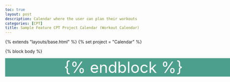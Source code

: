 ```yaml
---
toc: true
layout: post
description: Calendar where the user can plan their workouts
categories: [CPT]
title: Sample Feature CPT Project Calendar (Workout Calendar)
---
```




{% extends "layouts/base.html" %}
{% set project = "Calendar" %}

{% block body %}
<!DOCTYPE html>
<html lang="en">
<head>
    <meta charset="UTF-8">
    <meta http-equiv="X-UA-Compatible" content="IE=edge">
    <meta name="viewport" content="width=device-width, initial-scale=1.0">
    <title>Calendar</title>
    <link rel="stylesheet" href="https://cdnjs.cloudflare.com/ajax/libs/font-awesome/6.2.0/css/all.min.css">
    <link href="https://fonts.googleapis.com/css2?family=Quicksand:wght@300;400;500;600;700&display=swap" rel="stylesheet">
</head>
<body>
    <div id="container">
      <div id="calendarHeader">
        
  </body>

<style>

/*WEATHER THING  */
.H, .L {
  font-weight: 500;
  font-style: italic;
  padding: 5px;
}
.icon {
  display: flex;
}
.weather {
  font-size: 25px;
  font-weight: 900;
  font-style: italic;
  margin-bottom: 15px;

}
.search {
  width: 100%;
  height: 100%;
  width: 450px;
  height: 100px;
  background-color: rgb(8, 112, 112);
  align-items: center;
  justify-content: center;
  display: flex;
}  
.searchbar {
  width: 100%;
  width: 300px;
  height: 35px;
  display: flex;
}
i {
  height: 100%;
  height: 25px;
  align-items: center;
  display: flex;
  justify-content: center;
  font-size: 23px;
}
#weatherContainer {
  width: 450px;
  height: 728px;
  background: #222;
  align-items: center;
  float: right;
  right: 5px;
  position: relative;
  bottom: 685px;
  font-family: 'montserrat', sans-serif;
  display: flex;
  flex-direction: column;
  align-items: center;
  
}
#weatherHeader {
  width: 100%;
  width: 450px;
  height: 450px;
  background-color: #002d44;
  display: flex;
  align-items: center;
}
.city, .currenttemp, .weather, .H, .L, .icon {
  text-shadow:#38878a, 5px;
  opacity: 100%;
  display: flex;
  align-items: center;
  color: antiquewhite;
  /* transform: translateX(25%); */
  justify-content: center;
  text-align: center;
}
.currenttemp {
  font-size: 50px;
  font-weight: 900;
  margin: 30px 0px;
  text-shadow: 2px 3px rgba(0, 0, 0, 0.6);
}


/* WEATHER THING */

/* saved events */



/* saved events */



/* #month h1 {
  font-size: 3rem;
  font-weight: 400;
  text-transform: uppercase;
  letter-spacing: 0.2rem;
  margin-bottom: 1rem;
}

#month p {
  font-size: 1.6rem;
} */

button {
    width: 75px;
    cursor: pointer;
    box-shadow: 0px 0px 2px gray;
    border: none;
    outline: none;
    padding: 5px;
    border-radius: 5px;
    color: rgb(255, 255, 255);
    
  }
  
  #calendarHeader {
    font-size: 50px;
    color: white;
    background-color: rgb(76, 159, 140);
    text-align: center;
  }

  #calendartop {
    padding: 10px;
    color: white;
    font-size: 26px;
    font-family: sans-serif;
    display: flex;
    justify-content: space-between;
  }
  /* #month {
    height: 200px;
  } */

  #backButton {
    background-color: #167b7e;
    position: relative;
    left: 650px;
  }
  #nextButton {
    background-color: #167b7e;
    position: relative;
    left: 650px;
  }

  #container {
    width: 770px;
    background-color: rgb(0, 0, 0, 0.85);
    left: 5px;
  }
  #weekdays {
    width: 100%;
    display: flex;
    color: white;
    justify-content: right;
    background-color: #167b7e;
  }
  #weekdays div {
    width: 110px;
    padding: 10px;
    
  }
  #calendar {
    width: 100%;
    margin: auto;
    display: flex;
    flex-wrap: wrap;
  }
  .day {
    width: 100px;
    padding: 10px;
    height: 100px;
    cursor: pointer;
    box-sizing: border-box;
    background-color: rgb(51, 51, 51);
    margin: 5px;
    box-shadow: 0px 0px 3px #CBD4C2;
    display: flex;
    flex-direction: column;
    justify-content: space-between;
    color: white;
  }
  .day:hover {
    background-color: #38878a;
  }

  .day + #currentDay {
    background-color:#e8f4fa;
  }
  
  .padding {
  cursor: default !important;
  background-color: #FFFCFF !important;
  box-shadow: none !important;
}

#newEventPopup, #deleteEventPopup {
  display: none;
  z-index: 20;
  padding: 25px;
  background-color: #002d44;
  box-shadow: 0px 0px 3px black;
  border-radius: 5px;
  width: 350px;
  top: 100px;
  left: calc(50% - 175px);
  position: absolute;
  font-family: sans-serif;
  color: white;
}
#eventTitleInput {
  padding: 10px;
  width: 100%;
  box-sizing: border-box;
  margin-bottom: 25px;
  border-radius: 3px;
  outline: none;
  border: none;
  box-shadow: 0px 0px 3px gray;
}

#cancelButton, #deleteButton {
  background-color: rgb(221, 0, 0);
  border-radius: 11px;
  color: white;
  border-color: white;
}
#saveButton, #closeButton {
  background-color: #38878a;
  border-radius: 10px;
  border: 5px;
  border-color: white;
  color: white;
}
#eventText {
  font-size: 14px;
}
#PopupBackDrop {
  display: none;
  top: 0px;
  left: 0px;
  z-index: 10;
  width: 100%;
  height: 100%;
  position: absolute;
  background-color: rgba(0,0,0,0.8);
}

</style>
    
<script>
    var savedEvents = {
      
    }

  function updateCal() {
    console.log("retrieving clicked date");
    console.log(clicked);
    // savedEvents[clicked + ' events'] = Array();
    savedEvents[clicked + ' ' + document.getElementById("calendarHeader").innerText + ' events'].push(document.getElementById('eventTitleInput').value);
    document.getElementById('eventTitleInput').value = ''
    closePopup();
    console.log(savedEvents)
  }

  //popup
  const newEventPopup = document.getElementById('newEventPopup');
  const deleteEventPopup = document.getElementById('deleteEventPopup');
  const backDrop = document.getElementById('PopupBackDrop');
  const eventTitleInput = document.getElementById('eventTitleInput');

  function openPopup(date) {
    clicked = date;
    const eventForDay = events.find(e => e.date === clicked);

    if (eventForDay) {
      document.getElementById('eventText').innerText = eventForDay.title;
      deleteEventPopup.style.display = 'block';
    } else {
      newEventPopup.style.display = 'block';
    }

    backDrop.style.display = 'block';
  }

  function closePopup() {
    deleteEventPopup.style.display = 'none';
    newEventPopup.style.display= 'none';
    backDrop.style.display = 'none';
  }

  let monthNav = 0;
  let clicked = null;
  let events = localStorage.getItem('events') ? JSON.parse(localStorage.getItem('events')) : [];

  const calendar = document.getElementById('calendar');
  

  const month = [
    "January",
    "February",
    "March",
    "April",
    "May",
    "June",
    "July",
    "August",
    "September",
    "October",
    "November",
    "December",
  ];

//code for calendar render, prev/next days, and more date stuff using javascripts built-in date api
  function renderCalendar() {
    
    const date = new Date();
    
    // if (monthNav !== 0) {
    //   date.setMonth(new Date().getMonth() + monthNav);
    // }

    const day = date.getDate();
    const month = date.getMonth();
    const year = date.getFullYear();
    const daysInMonth = new Date(year, month + 1, 0).getDate();
    const firstDayOfMonth = new Date(year, month, 1);
    const weekdays = ['Sunday', 'Monday', 'Tuesday', 'Wednesday', 'Thursday', 'Friday', 'Saturday'];
  
    const dateString = firstDayOfMonth.toLocaleDateString('en-US', {
      weekday: 'long',
      year: 'numeric',
      month: 'numeric',
      day: 'numeric', 

    });


    
  document.getElementById('calendarHeader').innerText = 
    `${date.toLocaleDateString('en-us', { month: 'long' })} ${year}`; 

  
  calendar.innerHTML = '';
  
  const prevDays = weekdays.indexOf(dateString.split(', ')[0]);

    for(let i = 1; i <= prevDays + daysInMonth; i++) {
      const daySquare = document.createElement('div');
      daySquare.classList.add('day');

      //rendering previous day or actual daysquare?
        if (i > prevDays) {
          daySquare.innerText = i - prevDays;
          savedEvents[daySquare.innerHTML + ' ' + document.getElementById("calendarHeader").innerText + ' events'] = Array();
          daySquare.addEventListener('click', () => openPopup(daySquare.innerHTML));

        } 
        else {
          daySquare.classList.add('padding');
        }
    calendar.appendChild(daySquare);
    }
  
  } 


  // document.getElementById("h1").innerHTML = months[date.getMonth()];

  // document.getElementById("p").innerHTML = new Date().toDateString();

  function buttons() {
    document.getElementById('nextButton').addEventListener('click', () => {
 
      renderCalendar();
    });

    // document.getElementById('backButton').addEventListener('click', () => {
    //   date.getMonth() - 1;
    //   renderCalendar();
    // })

  }

  
  // function getclickeddate() {
  //   console.log("retrieving clicked date");
  //   console.log(date.getMonth());
  //   // clickedday = date.getDate(daySquare);
  //   // console.log(clickedday);
  // }

  function saveEvent(day, input) {

  }

  //weather stuff:

  let weather = {
    apiKey: "b95c3461498620c129a3d6a6b675c29b",
    fetchWeather: function (city) {
      fetch(
        "https://api.openweathermap.org/data/2.5/weather?q=" + city + "&units=imperial&appid=b95c3461498620c129a3d6a6b675c29b"
      )
        .then((res) => res.json())
        .then((data) => this.displayWeather(data));
   


  

  // const searchbutton = document.querySelector('');
   // searchbutton.addEventListener('click', )

  //weather stuff:


  renderCalendar();
//  var dict = [];

// dict1["Event"]=prompt("What event do you want to schedule? ");
// dict2["Date"]=input


//   Name = "Event"
//   Date = "Etc"

// dict[key] = value
// dict.key = new_value; 
// var value = dict.key;
// delete dict.key;

// let saveButton = [];
//     const addEvent = (ev)=>{
//       ev.preventDefault();
//       let Event = {
//         // date: 
//         // title:
//        }
//     }


  // let saveButton = [];
  //   const addEvent = (ev)=>{
  //     ev.preventDefault();
  //     let Event = {
  //       date: 
  //       title:
  //      }
  //   } 


</script>

</body>
</html>
{% endblock %}

